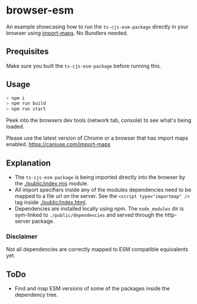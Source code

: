 # browser-esm

An example showcasing how to run the `ts-cjs-esm-package` directly in your browser using [import-maps](https://github.com/WICG/import-maps#scope).
No Bundlers needed.

## Prequisites
Make sure you built the `ts-cjs-esm-package` before running this.

## Usage

```Bash
> npm i
> npm run build
> npm run start
```

Peek into the browsers dev tools (network tab, console) to see what's being loaded.

Please use the latest version of Chrome or a browser that has import maps enabled.
https://caniuse.com/import-maps

## Explanation

- The `ts-cjs-esm-package` is being imported directly into the browser by the [./public/index.mjs](./public/index.mjs) module.
- All import specifiers inside any of the modules dependencies need to be mapped to a file url on the server. See the `<script type="importmap" />` tag inside [./public/index.html](./public/index.html).
- Dependencies are installed locally using npm. The `node_modules` dir is sym-linked to `./public/dependencies` and served through the http-server package.

### Disclaimer
Not all dependencies are correctly mapped to ESM compatible equivalents yet.

## ToDo

- Find and map ESM versions of some of the packages inside the dependency tree.
